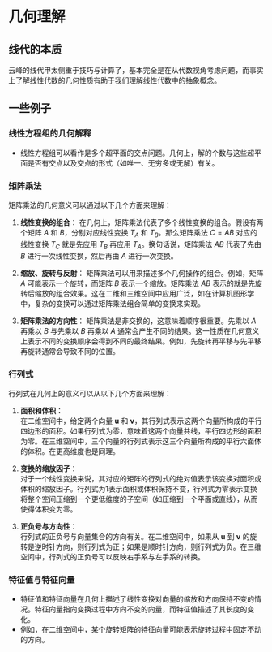 # 几何理解
## 线代的本质
云峰的线代甲太侧重于技巧与计算了，基本完全是在从代数视角考虑问题，而事实上了解线性代数的几何性质有助于我们理解线性代数中的抽象概念。

## 一些例子

### 线性方程组的几何解释
   - 线性方程组可以看作是多个超平面的交点问题。几何上，解的个数与这些超平面是否有交点以及交点的形式（如唯一、无穷多或无解）有关。

### 矩阵乘法
矩阵乘法的几何意义可以通过以下几个方面来理解：

1. **线性变换的组合**：
   在几何上，矩阵乘法代表了多个线性变换的组合。假设有两个矩阵 $A$ 和 $B$，分别对应线性变换 $T_A$ 和 $T_B$。那么矩阵乘法 $C = AB$ 对应的线性变换 $T_C$ 就是先应用 $T_B$ 再应用 $T_A$。换句话说，矩阵乘法 $AB$ 代表了先由 $B$ 进行一次线性变换，然后再由 $A$ 进行一次变换。

2. **缩放、旋转与反射**：
   矩阵乘法可以用来描述多个几何操作的组合。例如，矩阵 $A$ 可能表示一个旋转，而矩阵 $B$ 表示一个缩放。矩阵乘法 $AB$ 表示的就是先旋转后缩放的组合效果。这在二维和三维空间中应用广泛，如在计算机图形学中，复杂的变换可以通过矩阵乘法组合简单的变换来实现。

3. **矩阵乘法的方向性**：
   矩阵乘法是非交换的，这意味着顺序很重要。先乘以 $A$ 再乘以 $B$ 与先乘以 $B$ 再乘以 $A$ 通常会产生不同的结果。这一性质在几何意义上表示不同的变换顺序会得到不同的最终结果。例如，先旋转再平移与先平移再旋转通常会导致不同的位置。

### 行列式
行列式在几何上的意义可以从以下几个方面来理解：

1. **面积和体积**：  
   在二维空间中，给定两个向量 $\mathbf{u}$ 和 $\mathbf{v}$，其行列式表示这两个向量所构成的平行四边形的面积。如果行列式为零，意味着这两个向量共线，平行四边形的面积为零。在三维空间中，三个向量的行列式表示这三个向量所构成的平行六面体的体积。在更高维度也是同理。

2. **变换的缩放因子**：  
   对于一个线性变换来说，其对应的矩阵的行列式的绝对值表示该变换对面积或体积的缩放因子。行列式为1表示面积或体积保持不变，行列式为零表示变换将整个空间压缩到一个更低维度的子空间（如压缩到一个平面或直线），从而使得体积变为零。

3. **正负号与方向性**：  
   行列式的正负号与向量集合的方向有关。在二维空间中，如果从 $\mathbf{u}$ 到 $\mathbf{v}$ 的旋转是逆时针方向，则行列式为正；如果是顺时针方向，则行列式为负。在三维空间中，行列式的正负号可以反映右手系与左手系的转换。

### 特征值与特征向量
   - 特征值和特征向量在几何上描述了线性变换对向量的缩放和方向保持不变的情况。特征向量指向变换过程中方向不变的向量，而特征值描述了其长度的变化。
   - 例如，在二维空间中，某个旋转矩阵的特征向量可能表示旋转过程中固定不动的方向。
